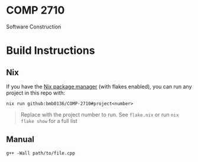 # COMP 2710

Software Construction

# Build Instructions

## Nix

If you have the [Nix package manager](https://nixos.org) (with flakes enabled), you can run any project in this repo with:
```
nix run github:bmb0136/COMP-2710#project<number>
```

> Replace <number> with the project number to run. See `flake.nix` or run `nix flake show` for a full list

## Manual

```
g++ -Wall path/to/file.cpp
```
